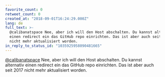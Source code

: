 ```yaml
---
favorite_count: 0
retweet_count: 0
created_at: "2018-09-01T16:24:29.000Z"
lang: de
full_text: >-
  @calibanatspace Nee, aber ich will den Host abschalten. Du kannst alternativ
  einen redirect ein das GitHub repo einrichten. Das ist aber auch seit 2017
  nicht mehr aktualisiert worden.
in_reply_to_status_id: "1035925958090481665"
---
```


[@calibanatspace](https://twitter.com/calibanatspace) Nee, aber ich will den
Host abschalten. Du kannst alternativ einen redirect ein das GitHub repo
einrichten. Das ist aber auch seit 2017 nicht mehr aktualisiert worden.
